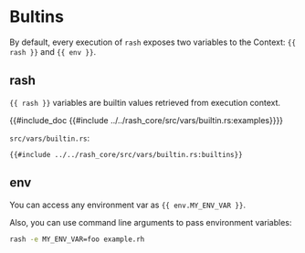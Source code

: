 # Bultins

By default, every execution of `rash` exposes two variables to the Context: `{{ rash }}` and
`{{ env }}`.

## rash

`{{ rash }}` variables are builtin values retrieved from execution context.

{{#include_doc {{#include ../../rash_core/src/vars/builtin.rs:examples}}}}

`src/vars/builtin.rs`:

```rust,no_run,noplaypen
{{#include ../../rash_core/src/vars/builtin.rs:builtins}}
```

## env

You can access any environment var as `{{ env.MY_ENV_VAR }}`.

Also, you can use command line arguments to pass environment variables:

```bash
rash -e MY_ENV_VAR=foo example.rh
```
